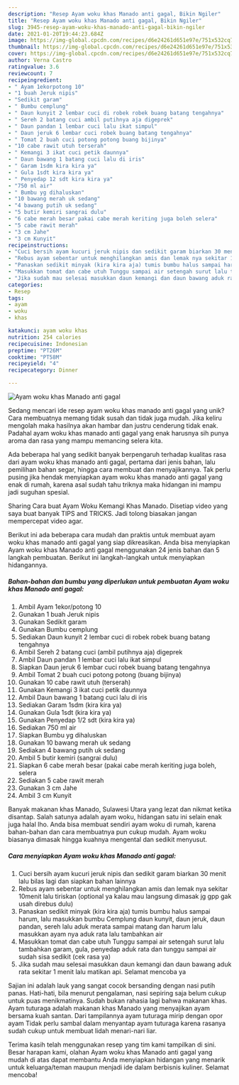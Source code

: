 ```yaml
---
description: "Resep Ayam woku khas Manado anti gagal, Bikin Ngiler"
title: "Resep Ayam woku khas Manado anti gagal, Bikin Ngiler"
slug: 3945-resep-ayam-woku-khas-manado-anti-gagal-bikin-ngiler
date: 2021-01-20T19:44:23.684Z
image: https://img-global.cpcdn.com/recipes/d6e24261d651e97e/751x532cq70/ayam-woku-khas-manado-anti-gagal-foto-resep-utama.jpg
thumbnail: https://img-global.cpcdn.com/recipes/d6e24261d651e97e/751x532cq70/ayam-woku-khas-manado-anti-gagal-foto-resep-utama.jpg
cover: https://img-global.cpcdn.com/recipes/d6e24261d651e97e/751x532cq70/ayam-woku-khas-manado-anti-gagal-foto-resep-utama.jpg
author: Verna Castro
ratingvalue: 3.6
reviewcount: 7
recipeingredient:
- " Ayam 1ekorpotong 10"
- "1 buah Jeruk nipis"
- "Sedikit garam"
- " Bumbu cemplung"
- " Daun kunyit 2 lembar cuci di robek robek buang batang tengahnya"
- " Sereh 2 batang cuci ambil putihnya aja digeprek"
- " Daun pandan 1 lembar cuci lalu ikat simpul"
- " Daun jeruk 6 lembar cuci robek buang batang tengahnya"
- " Tomat 2 buah cuci potong potong buang bijinya"
- "10 cabe rawit utuh terserah"
- " Kemangi 3 ikat cuci petik daunnya"
- " Daun bawang 1 batang cuci lalu di iris"
- " Garam 1sdm kira kira ya"
- " Gula 1sdt kira kira ya"
- " Penyedap 12 sdt kira kira ya"
- "750 ml air"
- " Bumbu yg dihaluskan"
- "10 bawang merah uk sedang"
- "4 bawang putih uk sedang"
- "5 butir kemiri sangrai dulu"
- "6 cabe merah besar pakai cabe merah keriting juga boleh selera"
- "5 cabe rawit merah"
- "3 cm Jahe"
- "3 cm Kunyit"
recipeinstructions:
- "Cuci bersih ayam kucuri jeruk nipis dan sedikit garam biarkan 30 menit lalu bilas lagi dan siapkan bahan lainnya"
- "Rebus ayam sebentar untuk menghilangkan amis dan lemak nya sekitar 10menit lalu tiriskan (optional ya kalau mau langsung dimasak jg gpp gak usah direbus dulu)"
- "Panaskan sedikit minyak (kira kira aja) tumis bumbu halus sampai harum, lalu masukkan bumbu Cemplung daun kunyit, daun jeruk, daun pandan, sereh lalu aduk merata sampai matang dan harum lalu masukkan ayam nya aduk rata lalu tambahkan air"
- "Masukkan tomat dan cabe utuh Tunggu sampai air setengah surut lalu tambahkan garam, gula, penyedap aduk rata dan tunggu sampai air sudah sisa sedikit (cek rasa ya)"
- "Jika sudah mau selesai masukkan daun kemangi dan daun bawang aduk rata sekitar 1 menit lalu matikan api. Selamat mencoba ya"
categories:
- Resep
tags:
- ayam
- woku
- khas

katakunci: ayam woku khas 
nutrition: 254 calories
recipecuisine: Indonesian
preptime: "PT26M"
cooktime: "PT58M"
recipeyield: "4"
recipecategory: Dinner

---
```



![Ayam woku khas Manado anti gagal](https://img-global.cpcdn.com/recipes/d6e24261d651e97e/751x532cq70/ayam-woku-khas-manado-anti-gagal-foto-resep-utama.jpg)

Sedang mencari ide resep ayam woku khas manado anti gagal yang unik? Cara membuatnya memang tidak susah dan tidak juga mudah. Jika keliru mengolah maka hasilnya akan hambar dan justru cenderung tidak enak. Padahal ayam woku khas manado anti gagal yang enak harusnya sih punya aroma dan rasa yang mampu memancing selera kita.

Ada beberapa hal yang sedikit banyak berpengaruh terhadap kualitas rasa dari ayam woku khas manado anti gagal, pertama dari jenis bahan, lalu pemilihan bahan segar, hingga cara membuat dan menyajikannya. Tak perlu pusing jika hendak menyiapkan ayam woku khas manado anti gagal yang enak di rumah, karena asal sudah tahu triknya maka hidangan ini mampu jadi suguhan spesial.

Sharing Cara buat Ayam Woku Kemangi Khas Manado. Disetiap video yang saya buat banyak TIPS and TRICKS. Jadi tolong biasakan jangan mempercepat video agar.


Berikut ini ada beberapa cara mudah dan praktis untuk membuat ayam woku khas manado anti gagal yang siap dikreasikan. Anda bisa menyiapkan Ayam woku khas Manado anti gagal menggunakan 24 jenis bahan dan 5 langkah pembuatan. Berikut ini langkah-langkah untuk menyiapkan hidangannya.

<!--inarticleads1-->

##### Bahan-bahan dan bumbu yang diperlukan untuk pembuatan Ayam woku khas Manado anti gagal:

1. Ambil  Ayam 1ekor/potong 10
1. Gunakan 1 buah Jeruk nipis
1. Gunakan Sedikit garam
1. Gunakan  Bumbu cemplung
1. Sediakan  Daun kunyit 2 lembar cuci di robek robek buang batang tengahnya
1. Ambil  Sereh 2 batang cuci (ambil putihnya aja) digeprek
1. Ambil  Daun pandan 1 lembar cuci lalu ikat simpul
1. Siapkan  Daun jeruk 6 lembar cuci robek buang batang tengahnya
1. Ambil  Tomat 2 buah cuci potong potong (buang bijinya)
1. Gunakan 10 cabe rawit utuh (terserah)
1. Gunakan  Kemangi 3 ikat cuci petik daunnya
1. Ambil  Daun bawang 1 batang cuci lalu di iris
1. Sediakan  Garam 1sdm (kira kira ya)
1. Gunakan  Gula 1sdt (kira kira ya)
1. Gunakan  Penyedap 1/2 sdt (kira kira ya)
1. Sediakan 750 ml air
1. Siapkan  Bumbu yg dihaluskan
1. Gunakan 10 bawang merah uk sedang
1. Sediakan 4 bawang putih uk sedang
1. Ambil 5 butir kemiri (sangrai dulu)
1. Siapkan 6 cabe merah besar (pakai cabe merah keriting juga boleh, selera
1. Sediakan 5 cabe rawit merah
1. Gunakan 3 cm Jahe
1. Ambil 3 cm Kunyit


Banyak makanan khas Manado, Sulawesi Utara yang lezat dan nikmat ketika disantap. Salah satunya adalah ayam woku, hidangan satu ini selain enak juga halal lho. Anda bisa membuat sendiri ayam woku di rumah, karena bahan-bahan dan cara membuatnya pun cukup mudah. Ayam woku biasanya dimasak hingga kuahnya mengental dan sedikit menyusut. 

<!--inarticleads2-->

##### Cara menyiapkan Ayam woku khas Manado anti gagal:

1. Cuci bersih ayam kucuri jeruk nipis dan sedikit garam biarkan 30 menit lalu bilas lagi dan siapkan bahan lainnya
1. Rebus ayam sebentar untuk menghilangkan amis dan lemak nya sekitar 10menit lalu tiriskan (optional ya kalau mau langsung dimasak jg gpp gak usah direbus dulu)
1. Panaskan sedikit minyak (kira kira aja) tumis bumbu halus sampai harum, lalu masukkan bumbu Cemplung daun kunyit, daun jeruk, daun pandan, sereh lalu aduk merata sampai matang dan harum lalu masukkan ayam nya aduk rata lalu tambahkan air
1. Masukkan tomat dan cabe utuh Tunggu sampai air setengah surut lalu tambahkan garam, gula, penyedap aduk rata dan tunggu sampai air sudah sisa sedikit (cek rasa ya)
1. Jika sudah mau selesai masukkan daun kemangi dan daun bawang aduk rata sekitar 1 menit lalu matikan api. Selamat mencoba ya


Sajian ini adalah lauk yang sangat cocok bersanding dengan nasi putih panas. Hati-hati, bila menurut pengalaman, nasi sepiring saja belum cukup untuk puas menikmatinya. Sudah bukan rahasia lagi bahwa makanan khas. Ayam tuturaga adalah makanan khas Manado yang menyajikan ayam bersama kuah santan. Dari tampilannya ayam tuturaga mirip dengan opor ayam Tidak perlu sambal dalam menyantap ayam tuturaga karena rasanya sudah cukup untuk membuat lidah menari-nari liar. 

Terima kasih telah menggunakan resep yang tim kami tampilkan di sini. Besar harapan kami, olahan Ayam woku khas Manado anti gagal yang mudah di atas dapat membantu Anda menyiapkan hidangan yang menarik untuk keluarga/teman maupun menjadi ide dalam berbisnis kuliner. Selamat mencoba!
